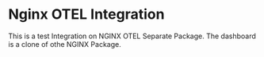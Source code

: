# Nginx OTEL Integration

This is a test Integration on NGINX OTEL Separate Package. 
The dashboard is a clone of othe NGINX Package. 
